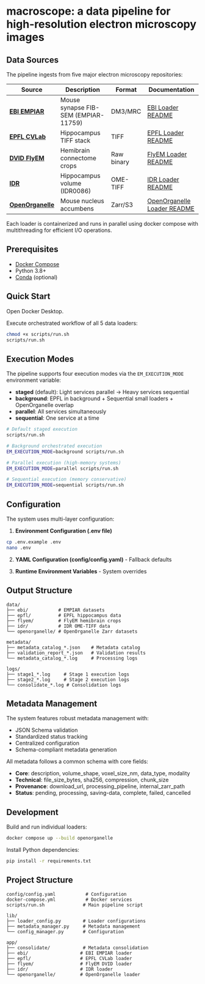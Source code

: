 # macroscope: a data pipeline for high-resolution electron microscopy images

## Data Sources

The pipeline ingests from five major electron microscopy repositories:

| Source | Description | Format | Documentation |
|--------|-------------|--------|---------------|
| **[EBI EMPIAR](app/ebi/)** | Mouse synapse FIB-SEM (EMPIAR-11759) | DM3/MRC | [EBI Loader README](app/ebi/README.md) |
| **[EPFL CVLab](app/epfl/)** | Hippocampus TIFF stack | TIFF | [EPFL Loader README](app/epfl/README.md) |
| **[DVID FlyEM](app/flyem/)** | Hemibrain connectome crops | Raw binary | [FlyEM Loader README](app/flyem/README.md) |
| **[IDR](app/idr/)** | Hippocampus volume (IDR0086) | OME-TIFF | [IDR Loader README](app/idr/README.md) |
| **[OpenOrganelle](app/openorganelle/)** | Mouse nucleus accumbens | Zarr/S3 | [OpenOrganelle Loader README](app/openorganelle/README.md) |

Each loader is containerized and runs in parallel using docker compose with multithreading for efficient I/O operations.

## Prerequisites

- [Docker Compose](https://docs.docker.com/compose/install/)
- Python 3.8+
- [Conda](https://docs.conda.io/en/latest/miniconda.html) (optional)

## Quick Start

Open Docker Desktop.

Execute orchestrated workflow of all 5 data loaders:
```bash
chmod +x scripts/run.sh
scripts/run.sh
```

## Execution Modes

The pipeline supports four execution modes via the `EM_EXECUTION_MODE` environment variable:

- **staged** (default): Light services parallel → Heavy services sequential
- **background**: EPFL in background + Sequential small loaders + OpenOrganelle overlap
- **parallel**: All services simultaneously
- **sequential**: One service at a time

```bash
# Default staged execution
scripts/run.sh

# Background orchestrated execution
EM_EXECUTION_MODE=background scripts/run.sh

# Parallel execution (high-memory systems)
EM_EXECUTION_MODE=parallel scripts/run.sh

# Sequential execution (memory conservative)
EM_EXECUTION_MODE=sequential scripts/run.sh
```

## Configuration

The system uses multi-layer configuration:

1. **Environment Configuration (.env file)**
```bash
cp .env.example .env
nano .env
```

2. **YAML Configuration (config/config.yaml)** - Fallback defaults

3. **Runtime Environment Variables** - System overrides

## Output Structure

```
data/
├── ebi/           # EMPIAR datasets
├── epfl/          # EPFL hippocampus data  
├── flyem/         # FlyEM hemibrain crops
├── idr/           # IDR OME-TIFF data
└── openorganelle/ # OpenOrganelle Zarr datasets

metadata/
├── metadata_catalog_*.json    # Metadata catalog
├── validation_report_*.json   # Validation results
└── metadata_catalog_*.log     # Processing logs

logs/
├── stage1_*.log     # Stage 1 execution logs
├── stage2_*.log     # Stage 2 execution logs
└── consolidate_*.log # Consolidation logs
```

## Metadata Management

The system features robust metadata management with:
- JSON Schema validation
- Standardized status tracking
- Centralized configuration
- Schema-compliant metadata generation

All metadata follows a common schema with core fields:
- **Core**: description, volume_shape, voxel_size_nm, data_type, modality
- **Technical**: file_size_bytes, sha256, compression, chunk_size
- **Provenance**: download_url, processing_pipeline, internal_zarr_path
- **Status**: pending, processing, saving-data, complete, failed, cancelled

## Development

Build and run individual loaders:
```bash
docker compose up --build openorganelle
```

Install Python dependencies:
```bash
pip install -r requirements.txt
```

## Project Structure

```
config/config.yaml           # Configuration
docker-compose.yml           # Docker services
scripts/run.sh              # Main pipeline script

lib/
├── loader_config.py        # Loader configurations
├── metadata_manager.py     # Metadata management
└── config_manager.py       # Configuration

app/
├── consolidate/            # Metadata consolidation
├── ebi/                   # EBI EMPIAR loader
├── epfl/                  # EPFL CVLab loader
├── flyem/                 # FlyEM DVID loader
├── idr/                   # IDR loader
└── openorganelle/         # OpenOrganelle loader
```